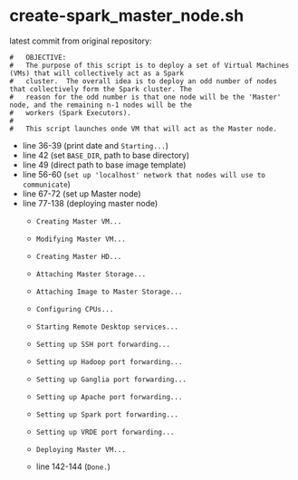 # create-spark_master_node.sh

latest commit from original repository:
```
#   OBJECTIVE:
#	The purpose of this script is to deploy a set of Virtual Machines (VMs) that will collectively act as a Spark
#	cluster.  The overall idea is to deploy an odd number of nodes that collectively form the Spark cluster. The
#	reason for the odd number is that one node will be the 'Master' node, and the remaining n-1 nodes will be the
#	workers (Spark Executors).
#
#	This script launches onde VM that will act as the Master node.
```

- line 36-39 (print date and `Starting...`)
- line 42 (set `BASE_DIR`, path to base directory)
- line 49 (direct path to base image template)
- line 56-60 (`set up 'localhost' network that nodes will use to communicate`)
- line 67-72 (set up Master node)
- line 77-138 (deploying master node)
  - `Creating Master VM...`
  - `Modifying Master VM...`
  - `Creating Master HD...`
  - `Attaching Master Storage...`
  - `Attaching Image to Master Storage...`
  - `Configuring CPUs...`
  - `Starting Remote Desktop services...`
  - `Setting up SSH port forwarding...`
  - `Setting up Hadoop port forwarding...`
  - `Setting up Ganglia port forwarding...`
  - `Setting up Apache port forwarding...`
  - `Setting up Spark port forwarding...`
  - `Setting up VRDE port forwarding...`
  - `Deploying Master VM...`
  
  - line 142-144 (`Done.`)
